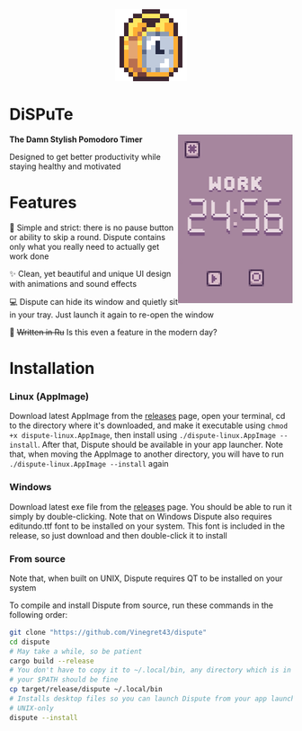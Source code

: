 
<div align="Center" display="inline-block">
<img src="assets/dispute.png" width="128px"/>
</div>


# DiSPuTe
<img src="assets/screenshot.jpg" align="right" height="300px"/>

**The Damn Stylish Pomodoro Timer**

Designed to get better productivity while staying healthy and motivated

# Features
🎯 Simple and strict: there is no pause button or ability to skip a round.
Dispute contains only what you really need to actually get work done

✨ Clean, yet beautiful and unique UI design with animations and sound effects

💻 Dispute can hide its window and quietly sit in your tray. Just launch it
again to re-open the window

🦀 <s>Written in Ru</s> Is this even a feature in the modern day?


# Installation

### Linux (AppImage)
Download latest AppImage from the [releases](https://github.com/Vinegret43/dispute/releases)
page, open your terminal, cd to the directory where it's downloaded,  and make it
executable using `chmod +x dispute-linux.AppImage`, then install using
`./dispute-linux.AppImage --install`. After that, Dispute should be available
in your app launcher. Note that, when moving the AppImage to another directory,
you will have to run `./dispute-linux.AppImage --install` again

### Windows
Download latest exe file from the [releases](https://github.com/Vinegret43/dispute/releases)
page. You should be able to run it simply by double-clicking. Note that on Windows
Dispute also requires editundo.ttf font to be installed on your system. This font
is included in the release, so just download and then double-click it to install

### From source
Note that, when built on UNIX, Dispute requires QT to be installed on your
system

To compile and install Dispute from source, run these commands in the
following order:
```sh
git clone "https://github.com/Vinegret43/dispute"
cd dispute
# May take a while, so be patient
cargo build --release
# You don't have to copy it to ~/.local/bin, any directory which is in
# your $PATH should be fine
cp target/release/dispute ~/.local/bin
# Installs desktop files so you can launch Dispute from your app launcher.
# UNIX-only
dispute --install
```
